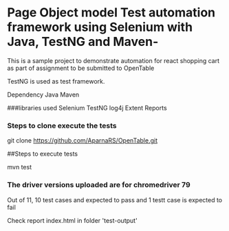 # Page Object model Test automation framework using Selenium with Java, TestNG and Maven-
This is a sample project to demonstrate automation for react shopping cart as part of assignment to be submitted to OpenTable

TestNG is used as test framework.

Dependency
Java
Maven

###libraries used
Selenium
TestNG
log4j
Extent Reports

### Steps to clone execute the tests

git clone https://github.com/AparnaRS/OpenTable.git

##Steps to execute tests

mvn test


### The driver versions uploaded are for chromedriver 79 

Out of 11, 10 test cases and expected to pass and 1 testt case is expected to fail

Check report index.html in folder 'test-output'